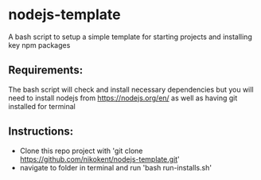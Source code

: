 # nodejs-template
A bash script to setup a simple template for starting projects and installing key npm packages

## Requirements:
The bash script will check and install necessary dependencies but you will need to install nodejs from https://nodejs.org/en/
as well as having git installed for terminal

## Instructions:
  - Clone this repo project with 'git clone https://github.com/nikokent/nodejs-template.git'
  - navigate to folder in terminal and run 'bash run-installs.sh'

